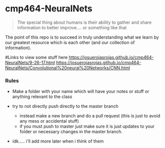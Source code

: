 # cmp464-NeuralNets
>The special thing about humans is their ability to gather and share information to better improve.... or something like that

The point of this repo is to succeed in truly understanding what we learn by our greatest resource which is each other (and our collection of information).

#Links to view some stuff here
https://josuerojasrojas.github.io/cmp464-NeuralNets/9-26-17.html
https://josuerojasrojas.github.io/cmp464-NeuralNets/Convolutional%20neural%20Networks/CNN.html

### Rules
- Make a folder with your name which will have your notes or stuff or anything relevant to the class
- try to not directly push directly to the master branch
  - instead make a new branch and do a pull request (this is just to avoid any mess or accidental stuff)
  - if you must push to master just make sure it is just updates to your folder or necessary changes in the master branch. 

- idk..... i'll add more later when i think of them
